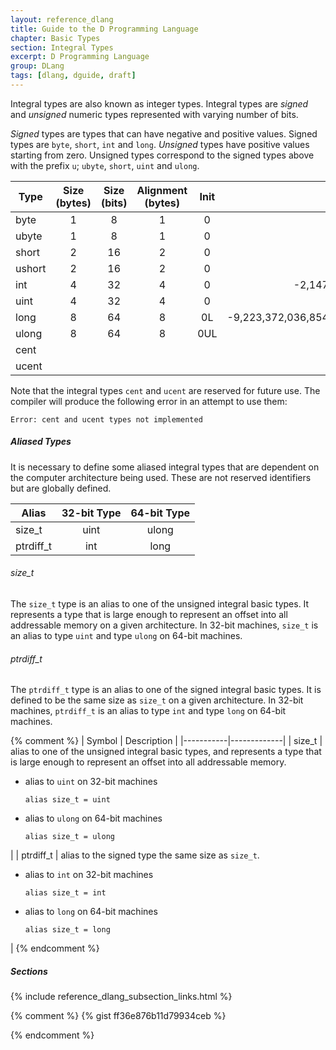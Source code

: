 ```yaml
---
layout: reference_dlang
title: Guide to the D Programming Language
chapter: Basic Types
section: Integral Types
excerpt: D Programming Language
group: DLang
tags: [dlang, dguide, draft]
---
```


Integral types are also known as integer types.
Integral types are _signed_ and _unsigned_ numeric types represented with varying number of bits.

_Signed_ types are types that can have negative and positive values.
Signed types are `byte`, `short`, `int` and `long`.
_Unsigned_ types have positive values starting from zero.
Unsigned types correspond to the signed types above with the prefix `u`; `ubyte`, `short`, `uint` and `ulong`.

| Type   | Size (bytes) | Size (bits) | Alignment (bytes) | Init | Minimum                    | Maximum                    |
|--------|:------------:|:-----------:|:-----------------:|:----:|---------------------------:|---------------------------:|
| byte   |   1          |    8        |  1                |  0   | -128                       | +127                       |
| ubyte  |   1          |    8        |  1                |  0   | 0                          | 255                        |
| short  |   2          |   16        |  2                |  0   | -32,768                    | 32,767                     |
| ushort |   2          |   16        |  2                |  0   | 0                          | 65,535                     |
| int    |   4          |   32        |  4                |  0   | -2,147,483,648             | 2,147,483,647              |
| uint   |   4          |   32        |  4                |  0   | 0                          | 4,294,967,295              |
| long   |   8          |   64        |  8                |  0L  | -9,223,372,036,854,775,808 | 9,223,372,036,854,775,807  |
| ulong  |   8          |   64        |  8                |  0UL | 0                          | 18,446,744,073,709,551,615 |
| cent   |              |             |                   |      |                            |                            |
| ucent  |              |             |                   |      |                            |                            |

Note that the integral types `cent` and `ucent` are reserved for future use.
The compiler will produce the following error in an attempt to use them:

    Error: cent and ucent types not implemented

##### Aliased Types

It is necessary to define some aliased integral types that are dependent on the computer architecture being used.
These are not reserved identifiers but are globally defined.

| Alias     | 32-bit Type | 64-bit Type |
|-----------|:-----------:|:-----------:|
| size_t    | uint        | ulong       |
| ptrdiff_t | int         | long        |

###### size_t

The `size_t` type is an alias to one of the unsigned integral basic types.
It represents a type that is large enough to represent an offset into all addressable memory on a given architecture.
In 32-bit machines, `size_t` is an alias to type `uint` and type `ulong` on 64-bit machines.

###### ptrdiff_t

The `ptrdiff_t` type is an alias to one of the signed integral basic types.
It is defined to be the same size as `size_t` on a given architecture.
In 32-bit machines, `ptrdiff_t` is an alias to type `int` and type `long` on 64-bit machines.

{% comment %}
| Symbol    | Description |
|-----------|-------------|
| size_t    | alias to one of the unsigned integral basic types, and represents a type that is large enough to represent an offset into all addressable memory. <ul><li><p>alias to `uint` on 32-bit machines</p><p>`alias size_t = uint`</p></li> <li><p>alias to `ulong` on 64-bit machines</p><p>`alias size_t = ulong`</p></li></ul> |
| ptrdiff_t | alias to the signed type the same size as `size_t`. <ul><li><p>alias to `int` on 32-bit machines</p><p>`alias size_t = int`</p></li> <li><p>alias to `long` on 64-bit machines</p><p>`alias size_t = long`</p></li></ul> |
{% endcomment %}

##### Sections
{% include reference_dlang_subsection_links.html %}

{% comment %}
{% gist ff36e876b11d79934ceb %}
<script src="https://gist.github.com/rmaicle/a28a0da2d18cc6ed31b5.js"></script>
{% endcomment %}
